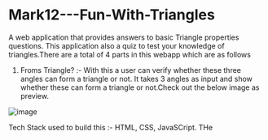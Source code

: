 # Mark12---Fun-With-Triangles
A web application that provides answers to basic Triangle properties questions. This application also a quiz to test your knowledge of triangles.There are a total of 4 parts in this webapp which are as follows

1. Froms Triangle? :- With this a user can verify whether these three angles can form a triangle or not. It takes 3 angles as input and show whether these can form a triangle or not.Check out the below image as preview.

![image](https://user-images.githubusercontent.com/65934167/193618494-73c4a713-cfd0-41ee-beb6-35f451043793.png)


Tech Stack used to build this :- HTML, CSS, JavaSCript. THe 
